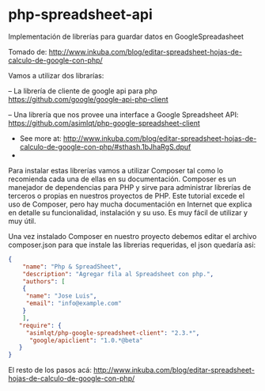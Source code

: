 # php-spreadsheet-api
Implementación de librerías para guardar datos en GoogleSpreadasheet

Tomado de: 
http://www.inkuba.com/blog/editar-spreadsheet-hojas-de-calculo-de-google-con-php/

Vamos a utilizar dos librarías:

– La librería de cliente de google api para php https://github.com/google/google-api-php-client

– Una librería que nos provee una interface a Google Spreadsheet API: https://github.com/asimlqt/php-google-spreadsheet-client

- See more at: http://www.inkuba.com/blog/editar-spreadsheet-hojas-de-calculo-de-google-con-php/#sthash.1bJhaRgS.dpuf
- 
Para instalar estas librerías vamos a utilizar Composer tal como lo recomienda cada una de ellas en su documentación. Composer es un manejador de dependencias para PHP y sirve para administrar librerías de terceros o propias en nuestros proyectos de PHP. Este tutorial excede el uso de Composer, pero hay mucha documentación en Internet que explica en detalle su funcionalidad, instalación y su uso. Es muy fácil de utilizar y muy útil.

Una vez instalado Composer en nuestro proyecto debemos editar el archivo composer.json para que instale las librerias requeridas, el json quedaría asi:

```json
{
    "name": "Php & SpreadSheet",
    "description": "Agregar fila al Spreadsheet con php.",
    "authors": [
    {
     "name": "Jose Luis",
     "email": "info@example.com"
    }
    ],
   "require": {
     "asimlqt/php-google-spreadsheet-client": "2.3.*",
      "google/apiclient": "1.0.*@beta"
   }
}
```

El resto de los pasos acá: http://www.inkuba.com/blog/editar-spreadsheet-hojas-de-calculo-de-google-con-php/
